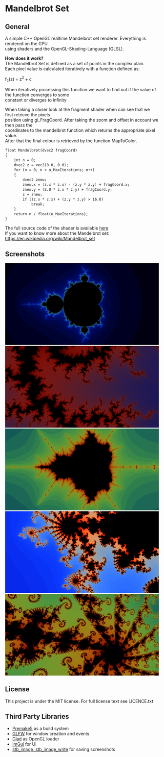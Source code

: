 # Mandelbrot Set
## General

A simple C++ OpenGL realtime Mandelbrot set renderer. Everything is rendered on the GPU <br> 
using shaders and the OpenGL-Shading-Language (GLSL).

<b> How does it work?</b> <br>
The Mandelbrot Set is defined as a set of points in the complex plain. <br>
Each pixel value is calculated iteratively with a function defined as:

f<sub>c</sub>(z) = z<sup>2</sup> + c

When iteratively processing this function we want to find out if the value of the function converges to some <br> constant or diverges to infinity

When taking a closer look at the fragment shader when can see that we first retrieve the pixels<br> position using gl_FragCoord. After taking the zoom and offset in account we then pass the <br>
coordinates to the mandelbrot function which returns the appropriate pixel value. <br>
After that the final colour is retrieved by the function MapToColor.

```
float Mandelbrot(dvec2 fragCoord)
{
	int n = 0;
	dvec2 z = vec2(0.0, 0.0);
	for (n = 0; n < u_MaxIterations; n++)
	{
		dvec2 znew;
		znew.x = (z.x * z.x) - (z.y * z.y) + fragCoord.x;
		znew.y = (2.0 * z.x * z.y) + fragCoord.y;
		z = znew;
		if ((z.x * z.x) + (z.y * z.y) > 16.0)
			break;
	}
	return n / float(u_MaxIterations);
}
```
The full source code of the shader is available [here](/MandelbrotSet/Shaders/Mandelbrot.glsl)<br>
If you want to know more about the Mandelbrot set: https://en.wikipedia.org/wiki/Mandelbrot_set


## Screenshots

![Screenshot1](/MandelbrotSet/Screenshot1.png?raw=true) <br>
![Screenshot2](/MandelbrotSet/Screenshot2.png?raw=true) <br>
![Screenshot3](/MandelbrotSet/Screenshot3.png?raw=true) <br>
![Screenshot4](/MandelbrotSet/Screenshot4.png?raw=true) <br>
![Screenshot4](/MandelbrotSet/Screenshot5.png?raw=true) <br>


## License
This project is under the MIT license. For full license text see LICENCE.txt

    
## Third Party Libraries
* [Premake5](https://premake.github.io/) as a build system
* [GLFW](https://www.glfw.org/) for window creation and events
* [Glad](https://glad.dav1d.de/) as OpenGL loader
* [ImGui](https://github.com/ocornut/imgui) for UI
* [stb_image, stb_image_write](https://github.com/nothings/stb) for saving screenshots
